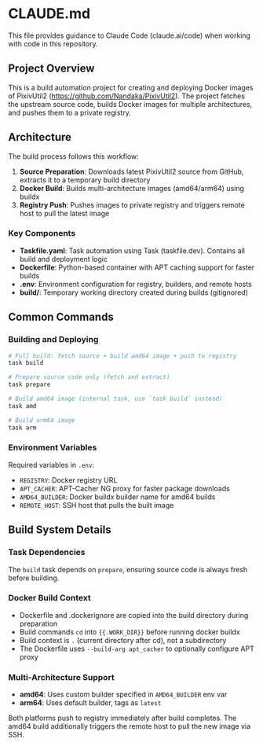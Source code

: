 # CLAUDE.md

This file provides guidance to Claude Code (claude.ai/code) when working with code in this repository.

## Project Overview

This is a build automation project for creating and deploying Docker images of PixivUtil2 (https://github.com/Nandaka/PixivUtil2). The project fetches the upstream source code, builds Docker images for multiple architectures, and pushes them to a private registry.

## Architecture

The build process follows this workflow:

1. **Source Preparation**: Downloads latest PixivUtil2 source from GitHub, extracts it to a temporary build directory
2. **Docker Build**: Builds multi-architecture images (amd64/arm64) using buildx
3. **Registry Push**: Pushes images to private registry and triggers remote host to pull the latest image

### Key Components

- **Taskfile.yaml**: Task automation using Task (taskfile.dev). Contains all build and deployment logic
- **Dockerfile**: Python-based container with APT caching support for faster builds
- **.env**: Environment configuration for registry, builders, and remote hosts
- **build/**: Temporary working directory created during builds (gitignored)

## Common Commands

### Building and Deploying

```bash
# Full build: fetch source + build amd64 image + push to registry
task build

# Prepare source code only (fetch and extract)
task prepare

# Build amd64 image (internal task, use `task build` instead)
task amd

# Build arm64 image
task arm
```

### Environment Variables

Required variables in `.env`:
- `REGISTRY`: Docker registry URL
- `APT_CACHER`: APT-Cacher NG proxy for faster package downloads
- `AMD64_BUILDER`: Docker buildx builder name for amd64 builds
- `REMOTE_HOST`: SSH host that pulls the built image

## Build System Details

### Task Dependencies

The `build` task depends on `prepare`, ensuring source code is always fresh before building.

### Docker Build Context

- Dockerfile and .dockerignore are copied into the build directory during preparation
- Build commands `cd` into `{{.WORK_DIR}}` before running docker buildx
- Build context is `.` (current directory after cd), not a subdirectory
- The Dockerfile uses `--build-arg apt_cacher` to optionally configure APT proxy

### Multi-Architecture Support

- **amd64**: Uses custom builder specified in `AMD64_BUILDER` env var
- **arm64**: Uses default builder, tags as `latest`

Both platforms push to registry immediately after build completes. The amd64 build additionally triggers the remote host to pull the new image via SSH.
